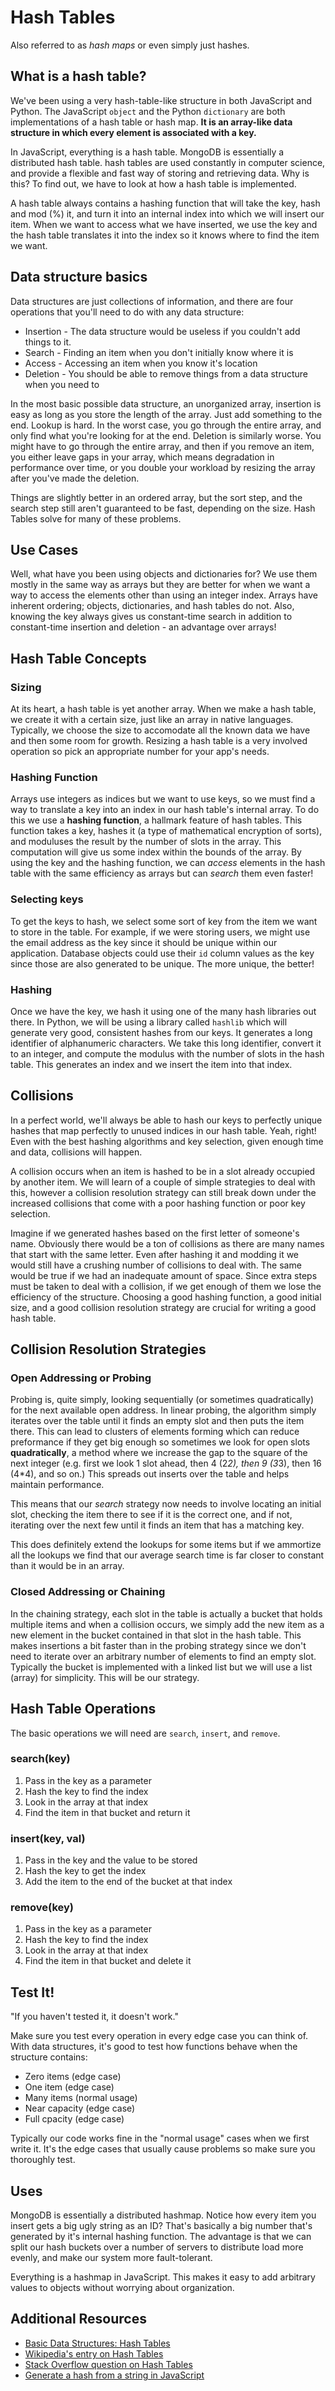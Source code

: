 # Hash Tables

Also referred to as _hash maps_ or even simply just hashes.

## What is a hash table?

We've been using a very hash-table-like structure in both JavaScript and Python. The JavaScript `object` and the Python `dictionary` are both implementations of a hash table or hash map. **It is an array-like data structure in which every element is associated with a key.**

In JavaScript, everything is a hash table. MongoDB is essentially a distributed hash table. hash tables are used constantly in computer science, and provide
a flexible and fast way of storing and retrieving data. Why is this? To find out, we have to look at how a hash table is implemented.

A hash table always contains a hashing function that will take the key, hash and mod (%) it, and turn it into an internal index into which we will insert our item. When we want to access what we have inserted, we use the key and the hash table translates it into the index so it knows where to find the item we want.

## Data structure basics

Data structures are just collections of information, and there are four operations that you'll need to do with any data structure:

* Insertion - The data structure would be useless if you couldn't add things to it.
* Search - Finding an item when you don't initially know where it is
* Access - Accessing an item when you know it's location
* Deletion - You should be able to remove things from a data structure when you need to

In the most basic possible data structure, an unorganized array, insertion is easy as long as you store the length of the array. Just add something to the end. Lookup is hard. In the worst case, you go through
the entire array, and only find what you're looking for at the end. Deletion is similarly worse. You might have to go through the entire array, and then if you remove an item, you either leave gaps in your array,
which means degradation in performance over time, or you double your workload by resizing the array after you've made the deletion.

Things are slightly better in an ordered array, but the sort step, and the search step still aren't guaranteed to be fast, depending on the size. Hash Tables solve for many of these problems.

## Use Cases

Well, what have you been using objects and dictionaries for? We use them mostly in the same way as arrays but they are better for when we want a way to access the elements other than using an integer index. Arrays have inherent ordering; objects, dictionaries, and hash tables do not. Also, knowing the key always gives us constant-time search in addition to constant-time insertion and deletion - an advantage over arrays!

## Hash Table Concepts

### Sizing

At its heart, a hash table is yet another array. When we make a hash table, we create it with a certain size, just like an array in native languages. Typically, we choose the size to accomodate all the known data we have and then some room for growth. Resizing a hash table is a very involved operation so pick an appropriate number for your app's needs.

### Hashing Function

Arrays use integers as indices but we want to use keys, so we must find a way to translate a key into an index in our hash table's internal array. To do this we use a **hashing function**, a hallmark feature of hash tables. This function takes a key, hashes it (a type of mathematical encryption of sorts), and moduluses the result by the number of slots in the array. This computation will give us some index within the bounds of the array. By using the key and the hashing function, we can *access* elements in the hash table with the same efficiency as arrays but can *search* them even faster!

### Selecting keys

To get the keys to hash, we select some sort of key from the item we want to store in the table. For example, if we were storing users, we might use the email address as the key since it should be unique within our application. Database objects could use their `id` column values as the key since those are also generated to be unique. The more unique, the better!

### Hashing

Once we have the key, we hash it using one of the many hash libraries out there. In Python, we will be using a library called `hashlib` which will generate very good, consistent hashes from our keys. It generates a long identifier of alphanumeric characters. We take this long identifier, convert it to an integer, and compute the modulus with the number of slots in the hash table. This generates an index and we insert the item into that index.

## Collisions

In a perfect world, we'll always be able to hash our keys to perfectly unique hashes that map perfectly to unused indices in our hash table. Yeah, right! Even with the best hashing algorithms and key selection, given enough time and data, collisions will happen.

A collision occurs when an item is hashed to be in a slot already occupied by another item. We will learn of a couple of simple strategies to deal with this, however a collision resolution strategy can still break down under the increased collisions that come with a poor hashing function or poor key selection.

Imagine if we generated hashes based on the first letter of someone's name. Obviously there would be a ton of collisions as there are many names that start with the same letter. Even after hashing it and modding it we would still have a crushing number of collisions to deal with. The same would be true if we had an inadequate amount of space. Since extra steps must be taken to deal with a collision, if we get enough of them we lose the efficiency of the structure. Choosing a good hashing function, a good initial size, and a good collision resolution strategy are crucial for writing a good hash table.

## Collision Resolution Strategies

### Open Addressing or Probing

Probing is, quite simply, looking sequentially (or sometimes quadratically) for the next available open address. In linear probing, the algorithm simply iterates over the table until it finds an empty slot and then puts the item there. This can lead to clusters of elements forming which can reduce preformance if they get big enough so sometimes we look for open slots **quadratically**, a method where we increase the gap to the square of the next integer (e.g. first we look 1 slot ahead, then 4 (2*2), then 9 (3*3), then 16 (4*4), and so on.) This spreads out inserts over the table and helps maintain performance.

This means that our _search_ strategy now needs to involve locating an initial slot, checking the item there to see if it is the correct one, and if not, iterating over the next few until it finds an item that has a matching key.

This does definitely extend the lookups for some items but if we ammortize all the lookups we find that our average search time is far closer to constant than it would be in an array.

### Closed Addressing or Chaining

In the chaining strategy, each slot in the table is actually a bucket that holds multiple items and when a collision occurs, we simply add the new item as a new element in the bucket contained in that slot in the hash table. This makes insertions a bit faster than in the probing strategy since we don't need to iterate over an arbitrary number of elements to find an empty slot. Typically the bucket is implemented with a linked list but we will use a list (array) for simplicity. This will be our strategy.

## Hash Table Operations

The basic operations we will need are `search`, `insert`, and `remove`.

### search(key)

1. Pass in the key as a parameter
2. Hash the key to find the index
3. Look in the array at that index
4. Find the item in that bucket and return it

### insert(key, val)

1. Pass in the key and the value to be stored
2. Hash the key to get the index
3. Add the item to the end of the bucket at that index

### remove(key)

1. Pass in the key as a parameter
2. Hash the key to find the index
3. Look in the array at that index
4. Find the item in that bucket and delete it

## Test It!

"If you haven't tested it, it doesn't work."

Make sure you test every operation in every edge case you can think of. With data structures, it's good to test how functions behave when the structure contains:

* Zero items (edge case)
* One item (edge case)
* Many items (normal usage)
* Near capacity (edge case)
* Full cpacity (edge case)

Typically our code works fine in the "normal usage" cases when we first write it. It's the edge cases that usually cause problems so make sure you thoroughly test.

## Uses

MongoDB is essentially a distributed hashmap. Notice how every item you insert gets a big ugly string as an ID? That's basically a big number that's generated by it's internal hashing function. The
advantage is that we can split our hash buckets over a number of servers to distribute load more evenly, and make our system more fault-tolerant.

Everything is a hashmap in JavaScript. This makes it easy to add arbitrary values to objects without worrying about organization.

## Additional Resources

* [Basic Data Structures: Hash Tables](http://goodmath.scientopia.org/2013/10/20/basic-data-structures-hash-tables/)
* [Wikipedia's entry on Hash Tables](https://en.wikipedia.org/wiki/Hash_table)
* [Stack Overflow question on Hash Tables](http://stackoverflow.com/questions/730620/how-does-a-hash-table-work)
* [Generate a hash from a string in JavaScript](http://stackoverflow.com/questions/7616461/generate-a-hash-from-string-in-javascript-jquerya)
